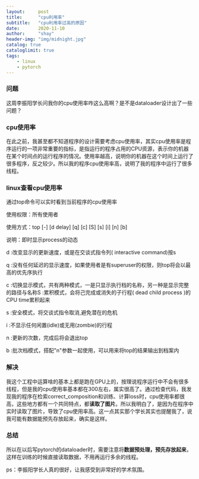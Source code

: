```yaml
---
layout:     post
title:      "cpu利用率"
subtitle:   "cpu利用率过高的原因"
date:       2020-11-10
author:     "shay"
header-img: "img/midnight.jpg"
catalog: true
cataloglimit: true
tags:
    - linux
    - pytorch
---
```


### 问题

这周李振阳学长问我你的cpu使用率咋这么高啊？是不是dataloader设计出了一些问题？

### cpu使用率

在此之前，我甚至都不知道程序的设计需要考虑cpu使用率，其实cpu使用率是程序运行的一项非常重要的指标，是指运行的程序占用的CPU资源，表示你的机器在某个时间点的运行程序的情况。使用率越高，说明你的机器在这个时间上运行了很多程序，反之较少。所以我的程序cpu使用率高，说明了我的程序中运行了很多线程。

### linux查看cpu使用率

通过top命令可以实时看到当前程序的cpu使用率

使用权限：所有使用者

使用方式：top [-] [d delay] [q] [c] [S] [s] [i] [n] [b]

说明：即时显示process的动态

d :改变显示的更新速度，或是在交谈式指令列( interactive command)按s

q :没有任何延迟的显示速度，如果使用者是有superuser的权限，则top将会以最高的优先序执行

c :切换显示模式，共有两种模式，一是只显示执行档的名称，另一种是显示完整的路径与名称S :累积模式，会将己完成或消失的子行程( dead child process )的CPU time累积起来

s :安全模式，将交谈式指令取消,避免潜在的危机

i :不显示任何闲置(idle)或无用(zombie)的行程

n :更新的次数，完成后将会退出top

b :批次档模式，搭配"n"参数一起使用，可以用来将top的结果输出到档案内

### 解决

我这个工程中运算啥的基本上都是跑在GPU上的，按理说程序运行中不会有很多线程，但是我的cpu使用率基本都在300左右，属实很高了。通过检查代码，我发现我的程序在检索correct_composition和训练、计算loss时，cpu使用率都很高，这些地方都有一个共同特点，都**读取了图片**。所以我明白了，是因为在程序中实时读取了图片，导致了cpu使用率高。这一点其实那个学长其实也提醒我了，说我可能有数据能预先存放起来，确实是这样。

### 总结

所以在以后写pytorch的dataloader时，需要注意将**数据预处理，预先存放起来**，这样在训练的时候直接读取数据，不用再运行多余的线程。





ps：李振阳学长人真的很好，让我感受到非常好的学术氛围。